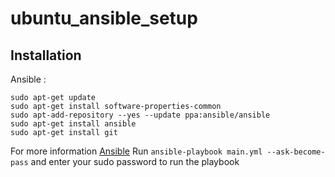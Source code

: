 # ubuntu_ansible_setup

## Installation
Ansible :
```
sudo apt-get update
sudo apt-get install software-properties-common
sudo apt-add-repository --yes --update ppa:ansible/ansible
sudo apt-get install ansible
sudo apt-get install git
```
For more information [Ansible](https://docs.ansible.com/ansible/latest/installation_guide/intro_installation.html#installing-ansible-on-ubuntu)
Run `ansible-playbook main.yml --ask-become-pass` and enter your sudo password to run the playbook
